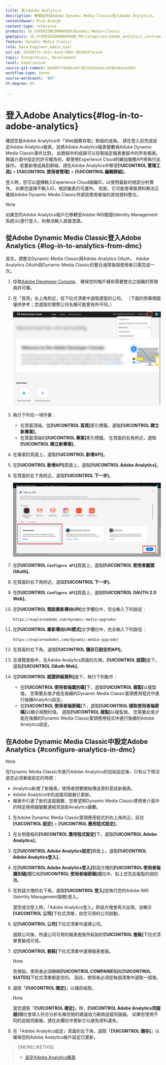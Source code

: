 ```yaml
---
title: 登入Adobe Analytics
description: 瞭解如何從Adobe Dynamic Media Classic登入Adobe Analytics。
contentOwner: Rick Brough
content-type: reference
products: SG_EXPERIENCEMANAGER/Dynamic-Media-Classic
geptopics: SG_SCENESEVENONDEMAND_PK/categories/adobe_analytics_instrumentation_kit
feature: Dynamic Media Classic
role: Data Engineer,Admin,User
exl-id: 261b8f7c-c61c-4ce3-b9dc-8549347aca2e
topic: Integrations, Development
level: Experienced
source-git-commit: de6997fda88c4471625242ee9cca59b344cee945
workflow-type: tm+mt
source-wordcount: '847'
ht-degree: 0%

---
```


# 登入Adobe Analytics{#log-in-to-adobe-analytics}

確認您是Adobe Analytics中「Web服務存取」群組的成員。 請在登入前完成設定Adobe Analytics報表，並將Adobe Analytics報表變數與Adobe Dynamic Media Classic事件比對。 此群組中的成員可以存取指定報表套裝中的所有報表。 無論介面中設定的許可權為何，都使用Experience Cloud的網站服務API來執行此操作。 若要新增成員到群組，請在Adobe Analytics中移至&#x200B;**[!UICONTROL 管理工具]** > **[!UICONTROL 使用者管理]** > **[!UICONTROL 編輯群組]**。

登入時，您可以選擇輸入Experience Cloud組織ID，以使用最新的視訊分析實作。 如果您選擇不輸入ID，視訊報表仍可運作。 但是，它可能會導致資料無法正確與Adobe Dynamic Media Classic外部該使用者端的其他資料整合。

>[!NOTE]
>
>如果您的Adobe Analytics帳戶已移轉至Adobe IMS驗證(Identity Management系統)以進行登入，則無法輸入直接憑證。

## 從Adobe Dynamic Media Classic登入Adobe Analytics {#log-in-to-analytics-from-dmc}

首先，請整合Dynamic Media Classic與Adobe Analytics OAuth。 Adobe Analytics OAuth與Dynamic Media Classic的整合通常每個使用者只需完成一次。

1. 存取[Adobe Developer Console](https://developer.adobe.com/console)。 確保您的帳戶擁有需要整合之組織的管理員許可權。
1. 在「首頁」右上角附近，從下拉式清單中選取適當的公司。 （下面的熒幕擷圖僅供參考；您選取的實際公司名稱可能會有所不同。）

   ![建立新專案](assets/analytics-oauth1.png)

1. 執行下列任一項作業：

   * 在頁面頂端，從&#x200B;**[!UICONTROL 首頁]**&#x200B;索引標籤，選取&#x200B;**[!UICONTROL 建立新專案]**。
   * 在頁面頂端的&#x200B;**[!UICONTROL 專案]**&#x200B;索引標籤。 在頁面的右角附近，選取&#x200B;**[!UICONTROL 建立新專案]**。

1. 在專案的頁面上，選取&#x200B;**[!UICONTROL 新增API]**。
1. 在&#x200B;**[!UICONTROL 新增API]**&#x200B;頁面上，選取&#x200B;**[!UICONTROL Adobe Analytics]**。
1. 在頁面的右下角附近，選取&#x200B;**[!UICONTROL 下一步]**。

   ![新增API](assets/analytics-oauth2.png)

1. 在&#x200B;**[!UICONTROL `Configure API`]**&#x200B;頁面上，選取&#x200B;**[!UICONTROL 使用者驗證OAuth]**。
1. 在頁面的右下角附近，選取&#x200B;**[!UICONTROL 下一步]**。
1. 在&#x200B;**[!UICONTROL `Configure API`]**&#x200B;頁面上，選取&#x200B;**[!UICONTROL OAUTH 2.0 Web]**。
1. 在&#x200B;**[!UICONTROL 預設重新導向URI]**&#x200B;文字欄位中，完全輸入下列路徑：

   `https://exploreadobe.com/dynamic-media-upgrade/`

1. 在&#x200B;**[!UICONTROL 重新導向URI模式]**&#x200B;文字欄位中，完全輸入下列路徑：

   `https://exploreadobe\.com/dynamic-media-upgrade/`

1. 在頁面的右下角，選取&#x200B;**[!UICONTROL 儲存已設定的API]**。
1. 在導覽面板中，在Adobe Analytics頁面的左側，**[!UICONTROL 認證]**&#x200B;底下，選取&#x200B;**[!UICONTROL OAuth Web]**。
1. 在&#x200B;**[!UICONTROL 認證詳細資料]**&#x200B;底下，執行下列動作：
   * 在&#x200B;**[!UICONTROL 使用者端識別碼]**&#x200B;下，選取&#x200B;**[!UICONTROL 複製]**&#x200B;以複製值。 您需要此值才能在後續的Dynamic Media Classic案頭應用程式中進行後續Analytics設定。
   * 在&#x200B;**[!UICONTROL 使用者端密碼]**&#x200B;下，選取&#x200B;**[!UICONTROL 擷取使用者端密碼]**&#x200B;以顯示相關的值。 選取&#x200B;**[!UICONTROL 複製]**&#x200B;以複製值。 您需要此值才能在後續的Dynamic Media Classic案頭應用程式中進行後續的Adobe Analytics設定。

## 在Adobe Dynamic Media Classic中設定Adobe Analytics {#configure-analytics-in-dmc}

>[!NOTE]
>
>在Dynamic Media Classic中進行Adobe Analytics的初始設定後，只有以下情況是您必須重做設定的時間：
>
>* Analytics新增了新報表，使用者想要開始傳送資料至該新報表。
>* Adobe Analytics中的追蹤伺服器已更新。
>* 報表中引進了新的追蹤變數，您希望將Dynamic Media Classic使用者介面中的特定檢視器變數連結至該新Analytics變數。
>

1. 在Adobe Dynamic Media Classic案頭應用程式的右上角附近，前往&#x200B;**[!UICONTROL 設定]** > **[!UICONTROL 應用程式設定]**。
1. 在左側面板的&#x200B;**[!UICONTROL 應用程式設定]**&#x200B;下，選取&#x200B;**[!UICONTROL Adobe Analytics]**。
1. 在&#x200B;**[!UICONTROL Adobe Analytics設定]**&#x200B;頁面上，選取&#x200B;**[!UICONTROL Adobe Analytics登入]**。
1. 在&#x200B;**[!UICONTROL Adobe Analytics登入]**&#x200B;對話方塊的&#x200B;**[!UICONTROL 使用者端識別碼]**&#x200B;欄位和&#x200B;**[!UICONTROL 使用者端密碼]**&#x200B;欄位中，貼上您先前複製的個別值。
1. 在對話方塊的右下角，選取&#x200B;**[!UICONTROL 登入]**&#x200B;並執行您的Adobe IMS (Identity Management服務)登入。

   當您成功登入時，「Adobe Analytics登入」對話方塊會再次出現，並顯示&#x200B;**[!UICONTROL 公司]**&#x200B;下拉式清單，由您可用的公司啟動。

1. 從&#x200B;**[!UICONTROL 公司]**&#x200B;下拉式清單中選擇公司。

   選取公司後，所選公司可用的報表套裝所起始的&#x200B;**[!UICONTROL 套裝]**&#x200B;下拉式清單會變成可見。

1. 從&#x200B;**[!UICONTROL 套裝]**&#x200B;下拉式清單中選擇報表套裝。

   >[!NOTE]
   >
   >依預設，使用者必須瞭解&#x200B;**[!UICONTROL COMPANIES]**&#x200B;和&#x200B;**[!UICONTROL SUITES]**&#x200B;下拉式清單都是空的。 因此，使用者必須從每個清單中選取一個值。

1. 選取「**[!UICONTROL 確定]**」以儲存組態。

   >[!NOTE]
   >
   >當您選取「**[!UICONTROL 確定]**」時，**[!UICONTROL Adobe Analytics伺服器]**&#x200B;欄位會填入符合分析名稱空間的建議協力廠商追蹤伺服器。 如果您使用不同的追蹤伺服器，請在此欄位中更新它以避免資料遺失。

1. 在「Adobe Analytics設定」頁面的左下角，選取「**[!UICONTROL 儲存]**」以確保您的Adobe Analytics帳戶設定已更新。

>[!MORELIKETHIS]
>
>* [設定Adobe Analytics報表](configuring-analytics-reports.md#configuring_adobe_analytics_reports)
